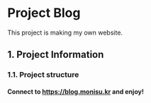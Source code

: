 # Project Blog
This project is making my own website.

## 1. Project Information
### 1.1. Project structure   
   

   
#### Connect to https://blog.monisu.kr and enjoy!   
